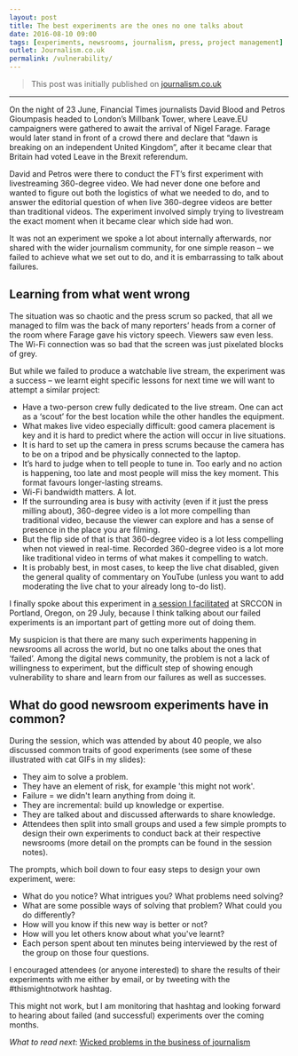 ```yaml
---
layout: post
title: The best experiments are the ones no one talks about   
date: 2016-08-10 09:00
tags: [experiments, newsrooms, journalism, press, project management]
outlet: Journalism.co.uk
permalink: /vulnerability/
---
```

> This post was initially published on [journalism.co.uk](https://www.journalism.co.uk/news-commentary/how-publishers-can-learn-more-from-their-newsroom-experiments/s6/a662954/)

***

On the night of 23 June, Financial Times journalists David Blood and Petros Gioumpasis headed to London’s Millbank Tower, where Leave.EU campaigners were gathered to await the arrival of Nigel Farage. Farage would later stand in front of a crowd there and declare that “dawn is breaking on an independent United Kingdom”, after it became clear that Britain had voted Leave in the Brexit referendum.

David and Petros were there to conduct the FT’s first experiment with livestreaming 360-degree video. We had never done one before and wanted to figure out both the logistics of what we needed to do, and to answer the editorial question of when live 360-degree videos are better than traditional videos. The experiment involved simply trying to livestream the exact moment when it became clear which side had won.

It was not an experiment we spoke a lot about internally afterwards, nor shared with the wider journalism community, for one simple reason – we failed to achieve what we set out to do, and it is embarrassing to talk about failures.

## Learning from what went wrong

The situation was so chaotic and the press scrum so packed, that all we managed to film was the back of many reporters’ heads from a corner of the room where Farage gave his victory speech. Viewers saw even less. The Wi-Fi connection was so bad that the screen was just pixelated blocks of grey.

But while we failed to produce a watchable live stream, the experiment was a success – we learnt eight specific lessons for next time we will want to attempt a similar project:

* Have a two-person crew fully dedicated to the live stream. One can act as a ‘scout’ for the best location while the other handles the equipment.
* What makes live video especially difficult: good camera placement is key and it is hard to predict where the action will occur in live situations.
* It is hard to set up the camera in press scrums because the camera has to be on a tripod and be physically connected to the laptop.
* It’s hard to judge when to tell people to tune in. Too early and no action is happening, too late and most people will miss the key moment. This format favours longer-lasting streams.
* Wi-Fi bandwidth matters. A lot.
* If the surrounding area is busy with activity (even if it just the press milling about), 360-degree video is a lot more compelling than traditional video, because the viewer can explore and has a sense of presence in the place you are filming.
* But the flip side of that is that 360-degree video is a lot less compelling when not viewed in real-time. Recorded 360-degree video is a lot more like traditional video in terms of what makes it compelling to watch.
* It is probably best, in most cases, to keep the live chat disabled, given the general quality of commentary on YouTube (unless you want to add moderating the live chat to your already long to-do list).

I finally spoke about this experiment in [a session I facilitated](http://schedule.srccon.org/#_session-newsroom-experiments) at SRCCON in Portland, Oregon, on 29 July, because I think talking about our failed experiments is an important part of getting more out of doing them.

My suspicion is that there are many such experiments happening in newsrooms all across the world, but no one talks about the ones that ‘failed’. Among the digital news community, the problem is not a lack of willingness to experiment, but the difficult step of showing enough vulnerability to share and learn from our failures as well as successes.

## What do good newsroom experiments have in common?

During the session, which was attended by about 40 people, we also discussed common traits of good experiments (see some of these illustrated with cat GIFs in my slides):

* They aim to solve a problem.
* They have an element of risk, for example 'this might not work'.
* Failure = we didn't learn anything from doing it.
* They are incremental: build up knowledge or expertise.
* They are talked about and discussed afterwards to share knowledge.
* Attendees then split into small groups and used a few simple prompts to design their own experiments to conduct back at their respective newsrooms (more detail on the prompts can be found in the session notes).

The prompts, which boil down to four easy steps to design your own experiment, were:

* What do you notice? What intrigues you? What problems need solving?
* What are some possible ways of solving that problem? What could you do differently?
* How will you know if this new way is better or not?
* How will you let others know about what you've learnt?
* Each person spent about ten minutes being interviewed by the rest of the group on those four questions.

I encouraged attendees (or anyone interested) to share the results of their experiments with me either by email, or by tweeting with the #thismightnotwork hashtag.

This might not work, but I am monitoring that hashtag and looking forward to hearing about failed (and successful) experiments over the coming months.

*What to read next*: [Wicked problems in the business of journalism](/wicked/)